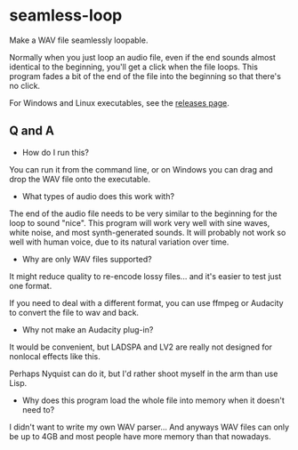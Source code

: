 # seamless-loop

Make a WAV file seamlessly loopable.

Normally when you just loop an audio file, even if the end
sounds almost identical to the beginning, you'll get a click when the file loops.
This program fades a bit of the end of the file into the beginning
so that there's no click.

For Windows and Linux executables, see the [releases page](https://github.com/pommicket/seamless-loop/releases).


## Q and A

- How do I run this?

You can run it from the command line,
or on Windows you can drag and drop the WAV file onto the executable.

- What types of audio does this work with?

The end of the audio file needs to be very similar to the beginning
for the loop to sound "nice". This program will work
very well with sine waves, white noise, and most synth-generated sounds.
It will probably not work so well with human voice,
due to its natural variation over time.

- Why are only WAV files supported?

It might reduce quality to re-encode lossy files...
and it's easier to test just one format.

If you need to deal with a different format,
you can use ffmpeg or Audacity to convert the file to wav and back.

- Why not make an Audacity plug-in?

It would be convenient, but LADSPA and LV2 are really not designed for nonlocal effects like this.

Perhaps Nyquist can do it, but I'd rather shoot myself in the arm than use Lisp.

- Why does this program load the whole file into memory when it doesn't need to?

I didn't want to write my own WAV parser... And anyways WAV files can only be up to 4GB and most people
have more memory than that nowadays.

